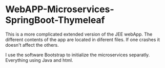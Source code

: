 # WebAPP-Microservices-SpringBoot-Thymeleaf
This is a more complicated extended version of the JEE webApp. The different contents of the app are located in diferent files. If one crashes it doesn't affect the others.

I use the software Bootstrap to initialize the microservices separatly. Everything using Java and html. 
